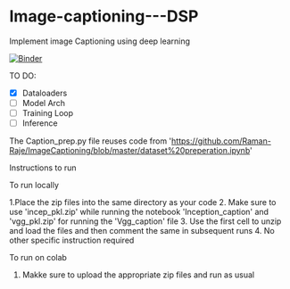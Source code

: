 # Image-captioning---DSP
Implement image Captioning using deep learning

[![Binder](https://mybinder.org/badge_logo.svg)](https://mybinder.org/v2/gh/Image-captioning---DSP.git/master)

TO DO:
- [x] Dataloaders
- [ ] Model Arch
- [ ] Training Loop
- [ ] Inference

The Caption_prep.py file reuses code from 'https://github.com/Raman-Raje/ImageCaptioning/blob/master/dataset%20preperation.ipynb'

Instructions to run

To run locally

1.Place the zip files into the same directory as your code
2. Make sure to use 'incep_pkl.zip' while running the notebook 'Inception_caption' and 'vgg_pkl.zip' for running the 'Vgg_caption' file
3. Use the first cell to unzip and load the files and then comment the same in subsequent runs
4. No other specific instruction required

To run on colab
1. Makke sure to upload the appropriate zip files and run as usual

